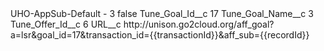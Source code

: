 <?xml version="1.0" encoding="UTF-8"?>
<CustomMetadata xmlns="http://soap.sforce.com/2006/04/metadata" xmlns:xsi="http://www.w3.org/2001/XMLSchema-instance" xmlns:xsd="http://www.w3.org/2001/XMLSchema">
    <label>UHO-AppSub-Default - 3</label>
    <protected>false</protected>
    <values>
        <field>Tune_Goal_Id__c</field>
        <value xsi:type="xsd:string">17</value>
    </values>
    <values>
        <field>Tune_Goal_Name__c</field>
        <value xsi:type="xsd:string">3</value>
    </values>
    <values>
        <field>Tune_Offer_Id__c</field>
        <value xsi:type="xsd:string">6</value>
    </values>
    <values>
        <field>URL__c</field>
        <value xsi:type="xsd:string">http://unison.go2cloud.org/aff_goal?a=lsr&amp;goal_id=17&amp;transaction_id={{transactionId}}&amp;aff_sub={{recordId}}</value>
    </values>
</CustomMetadata>
